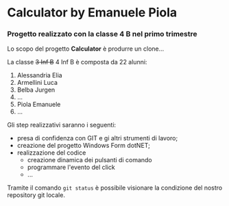 ﻿# Calculator by Emanuele Piola
### Progetto realizzato con la classe 4 B nel primo trimestre
Lo scopo del progetto **Calculator** è produrre un clone...

La classe ~~3 Inf B~~ 4 Inf B è composta da 22 alunni:
1. Alessandria Elia
1. Armellini Luca
1. Belba Jurgen
1. ...
19. Piola Emanuele
20. ...

Gli step realizzativi saranno i seguenti:
* presa di confidenza con GIT e gi altri strumenti di lavoro;
* creazione del progetto Windows Form dotNET;
* realizzazione del codice
    - creazione dinamica dei pulsanti di comando 
    - programmare l'evento del click
    - ...

Tramite il comando `git status` è possibile visionare la condizione del nostro repository git locale. 